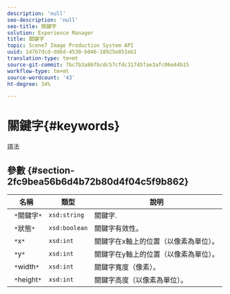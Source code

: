 ```yaml
---
description: 'null'
seo-description: 'null'
seo-title: 關鍵字
solution: Experience Manager
title: 關鍵字
topic: Scene7 Image Production System API
uuid: 147b7dcd-dd6d-4530-b046-18925e851eb1
translation-type: tm+mt
source-git-commit: 7bc7b3a86fbcdc57cfdc31745fae3afc06e44b15
workflow-type: tm+mt
source-wordcount: '43'
ht-degree: 34%

---
```



# 關鍵字{#keywords}

語法

## 參數 {#section-2fc9bea56b6d4b72b80d4f04c5f9b862}

| 名稱 | 類型 | 說明 |
|---|---|---|
| ` *`關鍵字`*` | `xsd:string` | 關鍵字. |
| ` *`狀態`*` | `xsd:boolean` | 關鍵字有效性。 |
| ` *`x`*` | `xsd:int` | 關鍵字在x軸上的位置（以像素為單位）。 |
| ` *`y`*` | `xsd:int` | 關鍵字在y軸上的位置（以像素為單位）。 |
| ` *`width`*` | `xsd:int` | 關鍵字寬度（像素）。 |
| ` *`height`*` | `xsd:int` | 關鍵字高度（以像素為單位）。 |

